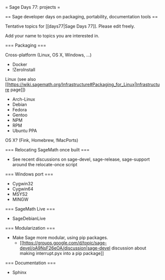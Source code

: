 = Sage Days 77: projects =

== Sage developer days on packaging, portability, documentation tools ==

Tentative topics for [[days77|Sage Days 77]]. Please edit freely.

Add your name to topics you are interested in.


=== Packaging ===

Cross-platform (Linux, OS X, Windows, ...)

  * Docker
  * !ZeroInstall

Linux (see also [[https://wiki.sagemath.org/Infrastructure#Packaging_for_Linux|Infrastructure page]])

  * Arch-Linux
  * Debian
  * Fedora
  * Gentoo
  * NPM
  * RPM
  * Ubuntu PPA

OS X? (Fink, Homebrew, !MacPorts)

=== Relocating SageMath once built ===

  * See recent discussions on sage-devel, sage-release, sage-support around the relocate-once script

=== Windows port ===

  * Cygwin32
  * Cygwin64
  * MSYS2
  * MINGW

=== SageMath Live ===

  * SageDebianLive

=== Modularization ===

  * Make Sage more modular, using pip packages.
    * [[https://groups.google.com/d/topic/sage-devel/oA9NsF26eOA/discussion|sage-devel discussion about making interrupt.pyx into a pip package]]

=== Documentation ===

  * Sphinx
